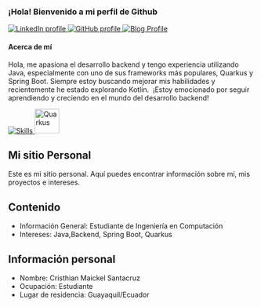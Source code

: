 
<html lang="es">
<head>
  <meta charset="UTF-8">
  <meta name="viewport" content="width=device-width, initial-scale=1.0">
</head>
<body>
  <div class="profile-header">
    <h3>¡Hola! Bienvenido a mi perfil de Github </h3>
    <a href="https://www.linkedin.com/in/cristhiansantacruz/" target="_blank">
      <img src="https://skillicons.dev/icons?i=linkedin" alt="LinkedIn profile">
    </a>
    <a href="https://github.com/CristhianSantacruz" target="_blank">
      <img src="https://skillicons.dev/icons?i=github" alt="GitHub profile">
    </a>
    <a href="https://cristhiansantacruz.github.io/" target="_blank">
      <img src="https://skillicons.dev/icons?i=htmx" alt="Blog Profile">
    </a>
  </div>

  <div class="about-me">
    <h4>Acerca de mí</h4>
    <p>Hola, me apasiona el desarrollo backend y tengo experiencia utilizando Java, especialmente con uno de sus frameworks más populares, Quarkus y Spring Boot. Siempre estoy buscando mejorar mis habilidades y recientemente he estado explorando Kotlin. 
    ¡Estoy emocionado por seguir aprendiendo y creciendo en el mundo del desarrollo backend!</p>
  </div>

  <div class="skills">
    <a href="https://skillicons.dev">
      <img src="https://skillicons.dev/icons?i=java,kotlin,spring,docker,git" alt="Skills" class="skill-icon">
    </a>
    <img src="https://cdn.jsdelivr.net/gh/devicons/devicon@latest/icons/quarkus/quarkus-original.svg" width="50" height="50" alt="Quarkus" class="skill-icon">
  </div>

  <h2>Mi sitio Personal</h2>
  <p>Este es mi sitio personal. Aquí puedes encontrar información sobre mí, mis proyectos e intereses.</p>

  <h2>Contenido</h2>
  <ul>
    <li>Información General: Estudiante de Ingeniería en Computación</li>
    <li>Intereses: Java,Backend, Spring Boot, Quarkus</li>
  </ul>

  <h2>Información personal</h2>
  <ul>
    <li>Nombre: Cristhian Maickel Santacruz</li>
    <li>Ocupación: Estudiante</li>
    <li>Lugar de residencia: Guayaquil/Ecuador</li>
  </ul>
</body>
</html>
